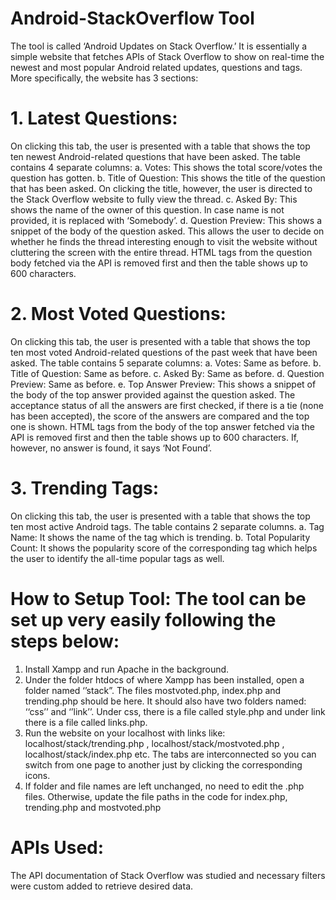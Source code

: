 # Android-StackOverflow Tool

The tool is called ‘Android Updates on Stack Overflow.’ It is essentially a simple website that fetches APIs of Stack Overflow to show on real-time the newest and most popular Android related updates, questions and tags. More specifically, the website has 3 sections:

# 1. Latest Questions: 
On clicking this tab, the user is presented with a table that shows the top ten newest Android-related questions that have been asked. The table contains 4 separate columns: 
  	a. Votes: This shows the total score/votes the question has gotten.
    b. Title of Question: This shows the title of the question that has been asked. On clicking the title, however, the user is directed to the Stack Overflow website to fully       view the thread.
    c. Asked By: This shows the name of the owner of this question. In case name is not provided, it is replaced with ‘Somebody’. 
    d. Question Preview: This shows a snippet of the body of the question asked. This allows the user to decide on whether he finds the thread interesting enough to visit the        website without cluttering the screen with the entire thread. HTML tags from the question body fetched via the API is removed first and then the table shows up to 600            characters.  


# 2. Most Voted Questions: 
On clicking this tab, the user is presented with a table that shows the top ten most voted Android-related questions of the past week that have been asked. The table contains 5 separate columns:
	a. Votes: Same as before.
  b. Title of Question: Same as before.
  c. Asked By: Same as before. 
  d. Question Preview: Same as before.
  e. Top Answer Preview: This shows a snippet of the body of the top answer provided against the question asked. The acceptance status of all the answers are first checked, if     there is a tie (none has been accepted), the score of the answers are compared and the top one is shown. HTML tags from the body of the top answer fetched via the API is         removed first and then the table shows up to 600 characters. If, however, no answer is found, it says ‘Not Found’.


# 3. Trending Tags: 
On clicking this tab, the user is presented with a table that shows the top ten most active Android tags. The table contains 2 separate columns.
	a. Tag Name: It shows the name of the tag which is trending.
  b. Total Popularity Count: It shows the popularity score of the corresponding tag which helps the user to identify the all-time popular tags as well.


# How to Setup Tool: The tool can be set up very easily following the steps below:

1.	 Install Xampp and run Apache in the background.
2.	Under the folder htdocs of where Xampp has been installed, open a folder named ‘’stack”. The files mostvoted.php, index.php and trending.php should be here. It should also have two folders named: ‘‘css’’ and ‘’link’’.  Under css, there is a file called style.php and under link there is a file called links.php.
3.	Run the website on your localhost with links like: localhost/stack/trending.php , localhost/stack/mostvoted.php , localhost/stack/index.php etc. The tabs are interconnected so you can switch from one page to another just by clicking the corresponding icons.
4.	If folder and file names are left unchanged, no need to edit the .php files. Otherwise, update the file paths in the code for index.php, trending.php and mostvoted.php


# APIs Used: 
The API documentation of Stack Overflow was studied and necessary filters were custom added to retrieve desired data.
